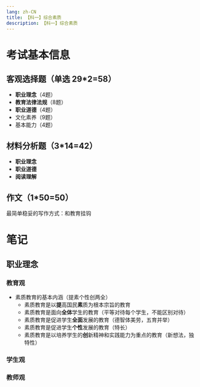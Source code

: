 ```yaml
---
lang: zh-CN
title: 【科一】综合素质
description: 【科一】综合素质
---
```


# 考试基本信息

## 客观选择题（单选 29*2=58）

+ **职业理念**（4题）
+ **教育法律法规**（8题）
+ **职业道德**（4题）
+ 文化素养（9题）
+ 基本能力（4题）

## 材料分析题（3*14=42）

+ **职业理念**
+ **职业道德**
+ **阅读理解**

## 作文（1*50=50）

最简单稳妥的写作方式：和教育挂钩

# 笔记

## 职业理念

### 教育观

+ 素质教育的基本内涵（提素个性创两全）
  + 素质教育是以**提**高国民**素**质为根本宗旨的教育
  + 素质教育是面向**全体**学生的教育（平等对待每个学生，不能区别对待）
  + 素质教育是促进学生**全面**发展的教育（德智体美劳，五育并举）
  + 素质教育是促进学生**个性**发展的教育（特长）
  + 素质教育是以培养学生的**创**新精神和实践能力为重点的教育（新想法，独特性）

### 学生观

### 教师观